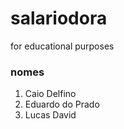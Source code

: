 # salariodora
for educational purposes


### nomes
1. Caio Delfino
1. Eduardo do Prado
1. Lucas David
